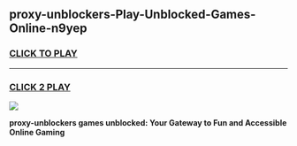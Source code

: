 
## proxy-unblockers-Play-Unblocked-Games-Online-n9yep
<h3>
<a href="https://premium76.site?title=proxy-unblockers&ref=25A">CLICK TO PLAY</a></h3>
<hr>

<h3>
<a href="https://premium76.site?title=proxy-unblockers&ref=25A">CLICK 2 PLAY</a>
  
</h3>

<a href="https://premium76.site?title=proxy-unblockers&ref=25A"><img src="https://clearcache.store/games.png"></a>


**proxy-unblockers games unblocked: Your Gateway to Fun and Accessible Online Gaming**
